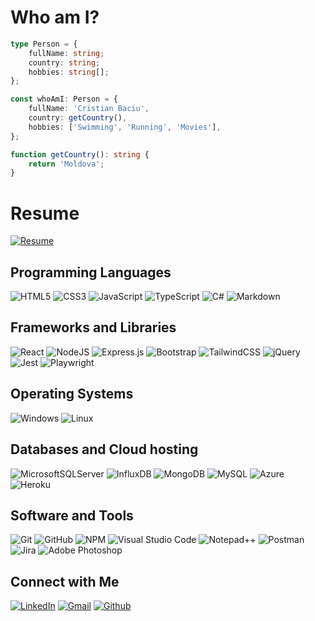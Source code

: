 # Who am I?

```typescript
type Person = {
    fullName: string;
    country: string;
    hobbies: string[];
};

const whoAmI: Person = {
    fullName: 'Cristian Baciu',
    country: getCountry(),
    hobbies: ['Swimming', 'Running', 'Movies'],
};

function getCountry(): string {
    return 'Moldova';
}
```

# Resume

[![Resume](https://img.shields.io/badge/Resume-12100E?style=for-the-badge&logo=medium&logoColor=white)](https://baciucristian.github.io/resume/)

## Programming Languages

![HTML5](https://img.shields.io/badge/html5-%23E34F26.svg?logo=html5&logoColor=white)
![CSS3](https://img.shields.io/badge/css3-%231572B6.svg?logo=css3&logoColor=white)
![JavaScript](https://img.shields.io/badge/javascript-%23323330.svg?logo=javascript&logoColor=%23F7DF1E)
![TypeScript](https://img.shields.io/badge/typescript-%23007ACC.svg?logo=typescript&logoColor=white)
![C#](https://img.shields.io/badge/c%23-%23239120.svg?logo=c-sharp&logoColor=white)
![Markdown](https://img.shields.io/badge/markdown-%23000000.svg?logo=markdown&logoColor=white)

## Frameworks and Libraries

![React](https://img.shields.io/badge/react-%2320232a.svg?logo=react&logoColor=%2361DAFB)
![NodeJS](https://img.shields.io/badge/node.js-6DA55F?logo=node.js&logoColor=white)
![Express.js](https://img.shields.io/badge/express.js-%23404d59.svg?logo=express&logoColor=%2361DAFB)
![Bootstrap](https://img.shields.io/badge/bootstrap-%23563D7C.svg?logo=bootstrap&logoColor=white)
![TailwindCSS](https://img.shields.io/badge/tailwindcss-%2338B2AC.svg?logo=tailwind-css&logoColor=white)
![jQuery](https://img.shields.io/badge/jquery-%230769AD.svg?logo=jquery&logoColor=white)
![Jest](https://img.shields.io/badge/-jest-%23C21325?logo=jest&logoColor=white)
![Playwright](https://img.shields.io/badge/-playwright-%23E5E5E5?logo=playwright&logoColor=058a5e)

## Operating Systems

![Windows](https://img.shields.io/badge/Windows-0078D6?logo=windows&logoColor=white)
![Linux](https://img.shields.io/badge/Linux-FCC624?logo=linux&logoColor=black)

## Databases and Cloud hosting

![MicrosoftSQLServer](https://img.shields.io/badge/Microsoft%20SQL%20Sever-CC2927?logo=microsoft%20sql%20server&logoColor=white)
![InfluxDB](https://img.shields.io/badge/InfluxDB-22ADF6?logo=InfluxDB&logoColor=white)
![MongoDB](https://img.shields.io/badge/MongoDB-%234ea94b.svg?logo=mongodb&logoColor=white)
![MySQL](https://img.shields.io/badge/mysql-%2300f.svg?logo=mysql&logoColor=white)
![Azure](https://img.shields.io/badge/azure-%230072C6.svg?logo=microsoftazure&logoColor=white)
![Heroku](https://img.shields.io/badge/heroku-%23430098.svg?logo=heroku&logoColor=white)

## Software and Tools

![Git](https://img.shields.io/badge/git-%23F05033.svg?logo=git&logoColor=white)
![GitHub](https://img.shields.io/badge/github-%23121011.svg?logo=github&logoColor=white)
![NPM](https://img.shields.io/badge/NPM-%23000000.svg?logo=npm&logoColor=white)
![Visual Studio Code](https://img.shields.io/badge/Visual%20Studio%20Code-0078d7.svg?logo=visual-studio-code&logoColor=white)
![Notepad++](https://img.shields.io/badge/Notepad++-90E59A.svg?logo=notepad%2b%2b&logoColor=black)
![Postman](https://img.shields.io/badge/Postman-FF6C37?logo=postman&logoColor=white)
![Jira](https://img.shields.io/badge/jira-%230A0FFF.svg?logo=jira&logoColor=white)
![Adobe Photoshop](https://img.shields.io/badge/adobe%20photoshop-%2331A8FF.svg?logo=adobe%20photoshop&logoColor=white)

## Connect with Me

[![LinkedIn](https://img.shields.io/badge/linkedin-%230077B5.svg?style=for-the-badge&logo=linkedin&logoColor=white)](https://www.linkedin.com/in/baciu-cristi)
[![Gmail](https://img.shields.io/badge/Gmail-D14836?style=for-the-badge&logo=gmail&logoColor=white)](mailto:icristianbaciu@gmail.com)
[![Github](https://img.shields.io/badge/github-%23121011.svg?style=for-the-badge&logo=github&logoColor=white)](https://github.com/baciucristian)
